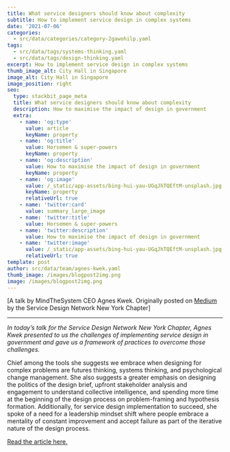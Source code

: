 ```yaml
---
title: What service designers should know about complexity
subtitle: How to implement service design in complex systems
date: '2021-07-06'
categories:
  - src/data/categories/category-2gawohilp.yaml
tags:
  - src/data/tags/systems-thinking.yaml
  - src/data/tags/design-thinking.yaml
excerpt: How to implement service design in complex systems
thumb_image_alt: City Hall in Singapore
image_alt: City Hall in Singapore
image_position: right
seo:
  type: stackbit_page_meta
  title: What service designers should know about complexity
  description: How to maximise the impact of design in government
  extra:
    - name: 'og:type'
      value: article
      keyName: property
    - name: 'og:title'
      value: Horsemen & super-powers
      keyName: property
    - name: 'og:description'
      value: How to maximise the impact of design in government
      keyName: property
    - name: 'og:image'
      value: /_static/app-assets/bing-hui-yau-UGqJhTQEftM-unsplash.jpg
      keyName: property
      relativeUrl: true
    - name: 'twitter:card'
      value: summary_large_image
    - name: 'twitter:title'
      value: Horsemen & super-powers
    - name: 'twitter:description'
      value: How to maximise the impact of design in government
    - name: 'twitter:image'
      value: /_static/app-assets/bing-hui-yau-UGqJhTQEftM-unsplash.jpg
      relativeUrl: true
template: post
author: src/data/team/agnes-kwek.yaml
thumb_image: /images/blogpost2img.png
image: /images/blogpost2img.png
---
```

\[A talk by MindTheSystem CEO Agnes Kwek. Originally posted on [Medium](https://medium.com/sdn-new-york-chapter) by the Service Design Network New York Chapter]

***

*In today’s talk for the Service Design Network New York Chapter, Agnes Kwek presented to us the challenges of implementing service design in government and gave us a framework of practices to overcome those challenges.*

Chief among the tools she suggests we embrace when designing for complex problems are futures thinking, systems thinking, and psychological
change management. She also suggests a greater emphasis on designing the politics of the design brief, upfront stakeholder analysis and engagement to understand collective intelligence, and spending more time at the beginning of the design process on problem-framing and
hypothesis formation. Additionally, for service design implementation to succeed, she spoke of a need for a leadership mindset shift where
people embrace a mentality of constant improvement and accept failure as part of the iterative nature of the design process.

[Read the article here.](https://medium.com/sdn-new-york-chapter/talk-and-discussion-what-service-designers-should-know-about-complexity-d7a352967631)
